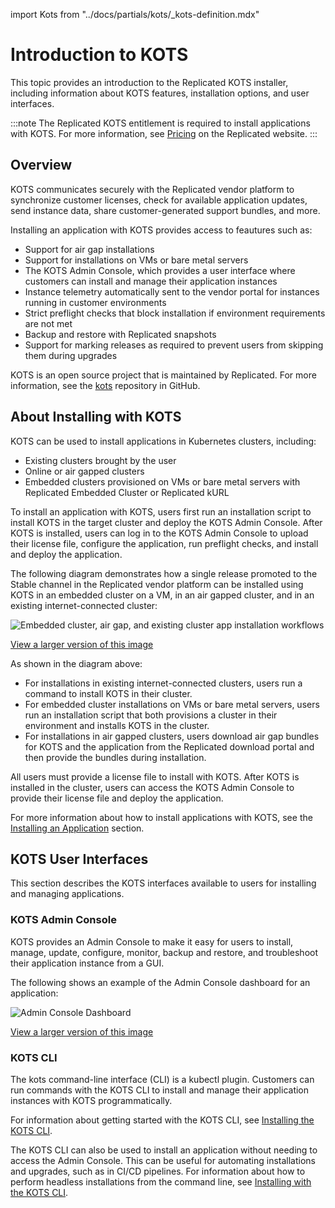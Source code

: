 import Kots from "../docs/partials/kots/_kots-definition.mdx"

# Introduction to KOTS

This topic provides an introduction to the Replicated KOTS installer, including information about KOTS features, installation options, and user interfaces.

:::note
The Replicated KOTS entitlement is required to install applications with KOTS. For more information, see [Pricing](https://www.replicated.com/pricing) on the Replicated website.
:::

## Overview

<Kots/>

KOTS communicates securely with the Replicated vendor platform to synchronize customer licenses, check for available application updates, send instance data, share customer-generated support bundles, and more.

Installing an application with KOTS provides access to feautures such as:

* Support for air gap installations
* Support for installations on VMs or bare metal servers
* The KOTS Admin Console, which provides a user interface where customers can install and manage their application instances
* Instance telemetry automatically sent to the vendor portal for instances running in customer environments
* Strict preflight checks that block installation if environment requirements are not met
* Backup and restore with Replicated snapshots
* Support for marking releases as required to prevent users from skipping them during upgrades

KOTS is an open source project that is maintained by Replicated. For more information, see the [kots](https://github.com/replicatedhq/kots) repository in GitHub.

## About Installing with KOTS

KOTS can be used to install applications in Kubernetes clusters, including:
* Existing clusters brought by the user
* Online or air gapped clusters
* Embedded clusters provisioned on VMs or bare metal servers with Replicated Embedded Cluster or Replicated kURL

To install an application with KOTS, users first run an installation script to install KOTS in the target cluster and deploy the KOTS Admin Console. After KOTS is installed, users can log in to the KOTS Admin Console to upload their license file, configure the application, run preflight checks, and install and deploy the application.

The following diagram demonstrates how a single release promoted to the Stable channel in the Replicated vendor platform can be installed using KOTS in an embedded cluster on a VM, in an air gapped cluster, and in an existing internet-connected cluster:

<img alt="Embedded cluster, air gap, and existing cluster app installation workflows" src="/images/kots-installation-overview.png"/>

[View a larger version of this image](/images/kots-installation-overview.png)

As shown in the diagram above: 
* For installations in existing internet-connected clusters, users run a command to install KOTS in their cluster.
* For embedded cluster installations on VMs or bare metal servers, users run an installation script that both provisions a cluster in their environment and installs KOTS in the cluster.
* For installations in air gapped clusters, users download air gap bundles for KOTS and the application from the Replicated download portal and then provide the bundles during installation.

All users must provide a license file to install with KOTS. After KOTS is installed in the cluster, users can access the KOTS Admin Console to provide their license file and deploy the application.

For more information about how to install applications with KOTS, see the [Installing an Application](/enterprise/installing-overview) section.

## KOTS User Interfaces

This section describes the KOTS interfaces available to users for installing and managing applications.

### KOTS Admin Console

KOTS provides an Admin Console to make it easy for users to install, manage, update, configure, monitor, backup and restore, and troubleshoot their application instance from a GUI.

The following shows an example of the Admin Console dashboard for an application:

![Admin Console Dashboard](/images/guides/kots/application.png)

[View a larger version of this image](/images/guides/kots/application.png)

### KOTS CLI

The kots command-line interface (CLI) is a kubectl plugin. Customers can run commands with the KOTS CLI to install and manage their application instances with KOTS programmatically.

For information about getting started with the KOTS CLI, see [Installing the KOTS CLI](/reference/kots-cli-getting-started).

The KOTS CLI can also be used to install an application without needing to access the Admin Console. This can be useful for automating installations and upgrades, such as in CI/CD pipelines. For information about how to perform headless installations from the command line, see [Installing with the KOTS CLI](/enterprise/installing-existing-cluster-automation).